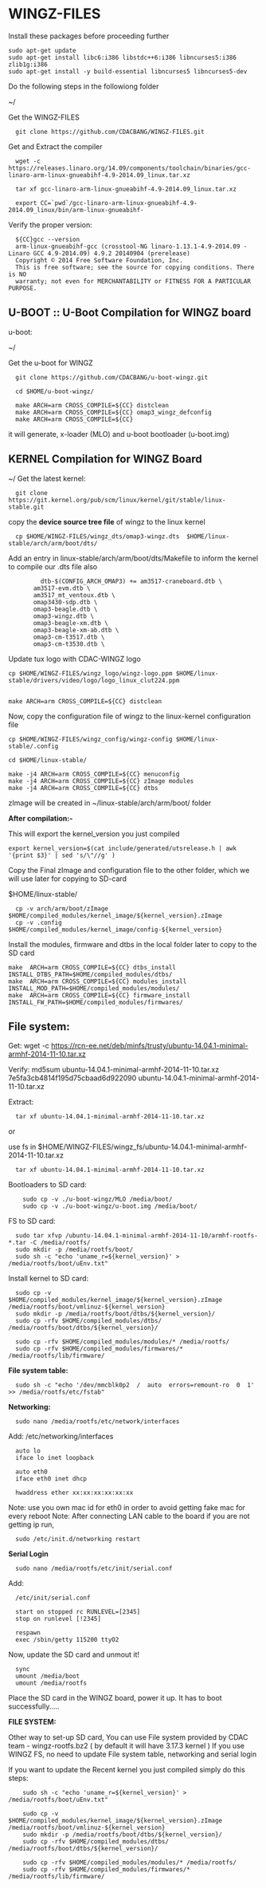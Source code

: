 WINGZ-FILES
===========

Install these packages before proceeding further

	sudo apt-get update 
	sudo apt-get install libc6:i386 libstdc++6:i386 libncurses5:i386 zlib1g:i386
	sudo apt-get install -y build-essential libncurses5 libncurses5-dev
	
Do the following steps in the followiong folder

~/

Get the WINGZ-FILES 

      git clone https://github.com/CDACBANG/WINGZ-FILES.git 


Get and Extract the compiler

      wget -c https://releases.linaro.org/14.09/components/toolchain/binaries/gcc-linaro-arm-linux-gnueabihf-4.9-2014.09_linux.tar.xz

      tar xf gcc-linaro-arm-linux-gnueabihf-4.9-2014.09_linux.tar.xz

      export CC=`pwd`/gcc-linaro-arm-linux-gnueabihf-4.9-2014.09_linux/bin/arm-linux-gnueabihf-

Verify the proper version:
      
      ${CC}gcc --version
      arm-linux-gnueabihf-gcc (crosstool-NG linaro-1.13.1-4.9-2014.09 - Linaro GCC 4.9-2014.09) 4.9.2 20140904 (prerelease)
      Copyright © 2014 Free Software Foundation, Inc.
      This is free software; see the source for copying conditions. There is NO
      warranty; not even for MERCHANTABILITY or FITNESS FOR A PARTICULAR PURPOSE.


U-BOOT :: U-Boot Compilation for WINGZ board
--------------------------------------------

u-boot:

~/

Get the u-boot for WINGZ 

	  git clone https://github.com/CDACBANG/u-boot-wingz.git 
	  
	  cd $HOME/u-boot-wingz/
	  
	  make ARCH=arm CROSS_COMPILE=${CC} distclean
	  make ARCH=arm CROSS_COMPILE=${CC} omap3_wingz_defconfig
	  make ARCH=arm CROSS_COMPILE=${CC}
	  
	  
it will generate, x-loader (MLO) and u-boot bootloader (u-boot.img)


KERNEL Compilation for WINGZ Board
----------------------------------

~/ 
Get the latest kernel:

      git clone https://git.kernel.org/pub/scm/linux/kernel/git/stable/linux-stable.git

copy the **device source tree file** of wingz to the linux kernel 

      cp $HOME/WINGZ-FILES/wingz_dts/omap3-wingz.dts  $HOME/linux-stable/arch/arm/boot/dts/
      
Add an entry in linux-stable/arch/arm/boot/dts/Makefile to inform the kernel to compile our .dts file also
	
	
	         dtb-$(CONFIG_ARCH_OMAP3) += am3517-craneboard.dtb \
           am3517-evm.dtb \
           am3517_mt_ventoux.dtb \
           omap3430-sdp.dtb \
           omap3-beagle.dtb \
           omap3-wingz.dtb \
           omap3-beagle-xm.dtb \
           omap3-beagle-xm-ab.dtb \
           omap3-cm-t3517.dtb \
           omap3-cm-t3530.dtb \
	
	
	
	
Update tux logo with CDAC-WINGZ logo 

    cp $HOME/WINGZ-FILES/wingz_logo/wingz-logo.ppm $HOME/linux-stable/drivers/video/logo/logo_linux_clut224.ppm


    make ARCH=arm CROSS_COMPILE=${CC} distclean

Now, copy the configuration file of wingz to the linux-kernel configuration file

    cp $HOME/WINGZ-FILES/wingz_config/wingz-config $HOME/linux-stable/.config

    cd $HOME/linux-stable/
    
    make -j4 ARCH=arm CROSS_COMPILE=${CC} menuconfig
    make -j4 ARCH=arm CROSS_COMPILE=${CC} zImage modules
    make -j4 ARCH=arm CROSS_COMPILE=${CC} dtbs

zImage will be created in ~/linux-stable/arch/arm/boot/ folder 

**After compilation:-**

This will export the kernel_version you just compiled


    export kernel_version=$(cat include/generated/utsrelease.h | awk '{print $3}' | sed 's/\"//g' )


Copy the Final zImage and configuration file to the other folder, which we will use later for copying to SD-card

$HOME/linux-stable/

      cp -v arch/arm/boot/zImage  $HOME/compiled_modules/kernel_image/${kernel_version}.zImage
      cp -v .config $HOME/compiled_modules/kernel_image/config-${kernel_version}


Install the modules, firmware and dtbs in the local folder later to copy to the SD card
  
    make  ARCH=arm CROSS_COMPILE=${CC} dtbs_install INSTALL_DTBS_PATH=$HOME/compiled_modules/dtbs/
    make  ARCH=arm CROSS_COMPILE=${CC} modules_install INSTALL_MOD_PATH=$HOME/compiled_modules/modules/
    make  ARCH=arm CROSS_COMPILE=${CC} firmware_install INSTALL_FW_PATH=$HOME/compiled_modules/firmwares/
    
    

File system:
-----------

Get:
      wget -c https://rcn-ee.net/deb/minfs/trusty/ubuntu-14.04.1-minimal-armhf-2014-11-10.tar.xz

Verify:
      md5sum ubuntu-14.04.1-minimal-armhf-2014-11-10.tar.xz
      7e5fa3cb4814f195d75cbaad6d922090 ubuntu-14.04.1-minimal-armhf-2014-11-10.tar.xz

Extract:
    
      tar xf ubuntu-14.04.1-minimal-armhf-2014-11-10.tar.xz

or 

use fs in $HOME/WINGZ-FILES/wingz_fs/ubuntu-14.04.1-minimal-armhf-2014-11-10.tar.xz 
    
      tar xf ubuntu-14.04.1-minimal-armhf-2014-11-10.tar.xz


Bootloaders to SD card:

        sudo cp -v ./u-boot-wingz/MLO /media/boot/
        sudo cp -v ./u-boot-wingz/u-boot.img /media/boot/

FS to SD card:

      sudo tar xfvp /ubuntu-14.04.1-minimal-armhf-2014-11-10/armhf-rootfs-*.tar -C /media/rootfs/
      sudo mkdir -p /media/rootfs/boot/
      sudo sh -c "echo 'uname_r=${kernel_version}' > /media/rootfs/boot/uEnv.txt"

Install kernel to SD card:

      sudo cp -v $HOME/compiled_modules/kernel_image/${kernel_version}.zImage   /media/rootfs/boot/vmlinuz-${kernel_version}
      sudo mkdir -p /media/rootfs/boot/dtbs/${kernel_version}/
      sudo cp -rfv $HOME/compiled_modules/dtbs/ /media/rootfs/boot/dtbs/${kernel_version}/

      sudo cp -rfv $HOME/compiled_modules/modules/* /media/rootfs/
      sudo cp -rfv $HOME/compiled_modules/firmwares/* /media/rootfs/lib/firmware/


**File system table:**

      sudo sh -c "echo '/dev/mmcblk0p2  /  auto  errors=remount-ro  0  1' >> /media/rootfs/etc/fstab"

**Networking:**

      sudo nano /media/rootfs/etc/network/interfaces

Add:
      /etc/networking/interfaces
      
      
      auto lo
      iface lo inet loopback
 
      auto eth0
      iface eth0 inet dhcp

      hwaddress ether xx:xx:xx:xx:xx:xx  

Note: use you own mac id for eth0 in order to avoid getting fake mac for every reboot
Note: After connecting LAN cable to the board if you are not getting ip run,

      sudo /etc/init.d/networking restart

**Serial Login**
  
      sudo nano /media/rootfs/etc/init/serial.conf

Add:

      /etc/init/serial.conf

      start on stopped rc RUNLEVEL=[2345]
      stop on runlevel [!2345]

      respawn
      exec /sbin/getty 115200 ttyO2

Now, update the SD card and unmout it!

      sync
      umount /media/boot
      umount /media/rootfs
      
      
Place the SD card in the WINGZ board, power it up. It has to boot successfully..... 


**FILE SYSTEM:**

Other way to set-up SD card, You can use File system provided by CDAC team - wingz-rootfs.bz2 ( by default it will have 3.17.3 kernel )
If you use WINGZ FS, no need to update File system table, networking and serial login


If you want to update the Recent kernel you just compiled
simply do this steps:

		sudo sh -c "echo 'uname_r=${kernel_version}' > /media/rootfs/boot/uEnv.txt"
		
		sudo cp -v $HOME/compiled_modules/kernel_image/${kernel_version}.zImage   /media/rootfs/boot/vmlinuz-${kernel_version}
  		sudo mkdir -p /media/rootfs/boot/dtbs/${kernel_version}/
  		sudo cp -rfv $HOME/compiled_modules/dtbs/ /media/rootfs/boot/dtbs/${kernel_version}/

  		sudo cp -rfv $HOME/compiled_modules/modules/* /media/rootfs/
  		sudo cp -rfv $HOME/compiled_modules/firmwares/* /media/rootfs/lib/firmware/

